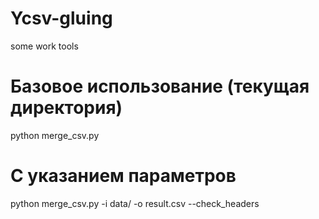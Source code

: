 # Ycsv-gluing
some work tools

# Базовое использование (текущая директория)
python merge_csv.py

# С указанием параметров
python merge_csv.py -i data/ -o result.csv --check_headers
